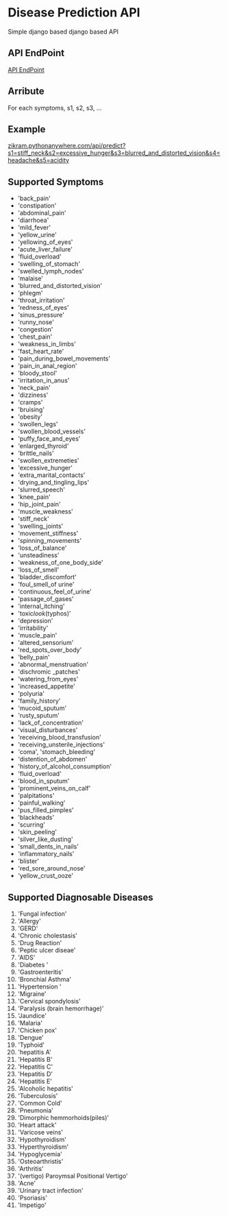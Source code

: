# Disease Prediction API

Simple django based django based API

## API EndPoint

[API EndPoint](http://zikram.pythonanywhere.com/api/predict)

## Arribute

For each symptoms, s1, s2, s3, ...

## Example

[zikram.pythonanywhere.com/api/predict?s1=stiff_neck&s2=excessive_hunger&s3=blurred_and_distorted_vision&s4=headache&s5=acidity](http://zikram.pythonanywhere.com/api/predict?s1=stiff_neck&s2=excessive_hunger&s3=blurred_and_distorted_vision&s4=headache&s5=acidity)

## Supported Symptoms

- 'back_pain'
- 'constipation'
- 'abdominal_pain'
- 'diarrhoea'
- 'mild_fever'
- 'yellow_urine'
- 'yellowing_of_eyes'
- 'acute_liver_failure'
- 'fluid_overload'
- 'swelling_of_stomach'
- 'swelled_lymph_nodes'
- 'malaise'
- 'blurred_and_distorted_vision'
- 'phlegm'
- 'throat_irritation'
- 'redness_of_eyes'
- 'sinus_pressure'
- 'runny_nose'
- 'congestion'
- 'chest_pain'
- 'weakness_in_limbs'
- 'fast_heart_rate'
- 'pain_during_bowel_movements'
- 'pain_in_anal_region'
- 'bloody_stool'
- 'irritation_in_anus'
- 'neck_pain'
- 'dizziness'
- 'cramps'
- 'bruising'
- 'obesity'
- 'swollen_legs'
- 'swollen_blood_vessels'
- 'puffy_face_and_eyes'
- 'enlarged_thyroid'
- 'brittle_nails'
- 'swollen_extremeties'
- 'excessive_hunger'
- 'extra_marital_contacts'
- 'drying_and_tingling_lips'
- 'slurred_speech'
- 'knee_pain'
- 'hip_joint_pain'
- 'muscle_weakness'
- 'stiff_neck'
- 'swelling_joints'
- 'movement_stiffness'
- 'spinning_movements'
- 'loss_of_balance'
- 'unsteadiness'
- 'weakness_of_one_body_side'
- 'loss_of_smell'
- 'bladder_discomfort'
- 'foul_smell_of urine'
- 'continuous_feel_of_urine'
- 'passage_of_gases'
- 'internal_itching'
- 'toxic*look*(typhos)'
- 'depression'
- 'irritability'
- 'muscle_pain'
- 'altered_sensorium'
- 'red_spots_over_body'
- 'belly_pain'
- 'abnormal_menstruation'
- 'dischromic \_patches'
- 'watering_from_eyes'
- 'increased_appetite'
- 'polyuria'
- 'family_history'
- 'mucoid_sputum'
- 'rusty_sputum'
- 'lack_of_concentration'
- 'visual_disturbances'
- 'receiving_blood_transfusion'
- 'receiving_unsterile_injections'
- 'coma', 'stomach_bleeding'
- 'distention_of_abdomen'
- 'history_of_alcohol_consumption'
- 'fluid_overload'
- 'blood_in_sputum'
- 'prominent_veins_on_calf'
- 'palpitations'
- 'painful_walking'
- 'pus_filled_pimples'
- 'blackheads'
- 'scurring'
- 'skin_peeling'
- 'silver_like_dusting'
- 'small_dents_in_nails'
- 'inflammatory_nails'
- 'blister'
- 'red_sore_around_nose'
- 'yellow_crust_ooze'

## Supported Diagnosable Diseases

1. 'Fungal infection'
2. 'Allergy'
3. 'GERD'
4. 'Chronic cholestasis'
5. 'Drug Reaction'
6. 'Peptic ulcer diseae'
7. 'AIDS'
8. 'Diabetes '
9. 'Gastroenteritis'
10. 'Bronchial Asthma'
11. 'Hypertension '
12. 'Migraine'
13. 'Cervical spondylosis'
14. 'Paralysis (brain hemorrhage)'
15. 'Jaundice'
16. 'Malaria'
17. 'Chicken pox'
18. 'Dengue'
19. 'Typhoid'
20. 'hepatitis A'
21. 'Hepatitis B'
22. 'Hepatitis C'
23. 'Hepatitis D'
24. 'Hepatitis E'
25. 'Alcoholic hepatitis'
26. 'Tuberculosis'
27. 'Common Cold'
28. 'Pneumonia'
29. 'Dimorphic hemmorhoids(piles)'
30. 'Heart attack'
31. 'Varicose veins'
32. 'Hypothyroidism'
33. 'Hyperthyroidism'
34. 'Hypoglycemia'
35. 'Osteoarthristis'
36. 'Arthritis'
37. '(vertigo) Paroymsal Positional Vertigo'
38. 'Acne'
39. 'Urinary tract infection'
40. 'Psoriasis'
41. 'Impetigo'
